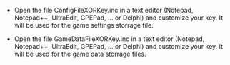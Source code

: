 * Open the file ConfigFileXORKey.inc in a text editor (Notepad, Notepad++, UltraEdit, GPEPad, ... or Delphi) and customize your key. It will be used for the game settings storrage file.

* Open the file GameDataFileXORKey.inc in a text editor (Notepad, Notepad++, UltraEdit, GPEPad, ... or Delphi) and customize your key. It will be used for the game data storrage files.
